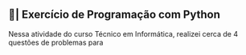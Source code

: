## 📑| Exercício de Programação com Python

  Nessa atividade do curso Técnico em Informática, realizei cerca de 4 questões de problemas para
  

